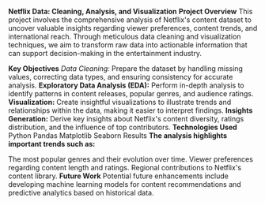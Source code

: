 **Netflix Data: Cleaning, Analysis, and Visualization**
**Project Overview**
This project involves the comprehensive analysis of Netflix's content dataset to uncover valuable insights regarding viewer preferences, content trends, and international reach. Through meticulous data cleaning and visualization techniques, we aim to transform raw data into actionable information that can support decision-making in the entertainment industry.

**Key Objectives**
*Data Cleaning:* Prepare the dataset by handling missing values, correcting data types, and ensuring consistency for accurate analysis.
**Exploratory Data Analysis (EDA):** Perform in-depth analysis to identify patterns in content releases, popular genres, and audience ratings.
**Visualization:** Create insightful visualizations to illustrate trends and relationships within the data, making it easier to interpret findings.
**Insights Generation:** Derive key insights about Netflix's content diversity, ratings distribution, and the influence of top contributors.
**Technologies Used**
Python
Pandas
Matplotlib
Seaborn
Results
**The analysis highlights important trends such as:**

The most popular genres and their evolution over time.
Viewer preferences regarding content length and ratings.
Regional contributions to Netflix's content library.
**Future Work**
Potential future enhancements include developing machine learning models for content recommendations and predictive analytics based on historical data.
